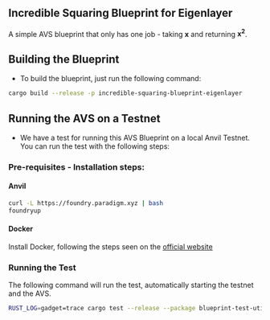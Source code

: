 ## Incredible Squaring Blueprint for Eigenlayer

A simple AVS blueprint that only has one job - taking **x** and returning **x<sup>2</sup>**.

## Building the Blueprint

- To build the blueprint, just run the following command:

```bash
cargo build --release -p incredible-squaring-blueprint-eigenlayer
```

## Running the AVS on a Testnet

- We have a test for running this AVS Blueprint on a local Anvil Testnet. You can run the test with the following steps:

### Pre-requisites - Installation steps:

#### Anvil

```bash
curl -L https://foundry.paradigm.xyz | bash
foundryup
  ```
  
#### Docker

Install Docker, following the steps seen on the [official website](https://www.docker.com/get-started)

### Running the Test

The following command will run the test, automatically starting the testnet and the AVS.

```bash
RUST_LOG=gadget=trace cargo test --release --package blueprint-test-utils tests_standard::test_eigenlayer_incredible_squaring_blueprint -- --nocapture
```

